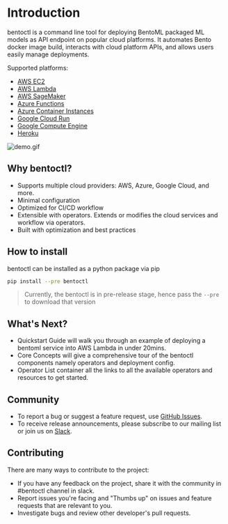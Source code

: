 # Introduction

bentoctl is a command line tool for deploying BentoML packaged ML models as API endpoint on popular cloud platforms. It automates Bento docker image build, interacts with cloud platform APIs, and allows users easily manage deployments.

Supported platforms:

- [AWS EC2](https://github.com/bentoml/aws-ec2-deploy)
- [AWS Lambda](https://github.com/bentoml/aws-lambda-deploy)
- [AWS SageMaker](https://github.com/bentoml/aws-sagemaker-deploy)
- [Azure Functions](https://github.com/bentoml/azure-functions-deploy)
- [Azure Container Instances](https://github.com/bentoml/azure-container-instances-deploy)
- [Google Cloud Run](https://github.com/bentoml/google-cloud-run-deploy)
- [Google Compute Engine](https://github.com/bentoml/google-compute-engine-deploy)
- [Heroku](https://github.com/bentoml/heroku-deploy)

![demo.gif](https://github.com/bentoml/bentoctl/raw/main/demo.gif)

## Why bentoctl?

- Supports multiple cloud providers: AWS, Azure, Google Cloud, and more.
- Minimal configuration
- Optimized for CI/CD workflow
- Extensible with operators. Extends or modifies the cloud services and workflow via operators.
- Built with optimization and best practices

## How to install

bentoctl can be installed as a python package via pip

```bash
pip install --pre bentoctl
```

> Currently, the bentoctl is in pre-release stage, hence pass the `--pre` to download that version

## What's Next?

- Quickstart Guide will walk you through an example of deploying a bentoml service into AWS Lambda in under 20mins.
- Core Concepts will give a comprehensive tour of the bentoctl components namely operators and deployment config.
- Operator List container all the links to all the available operators and resources to get started.

## Community

- To report a bug or suggest a feature request, use [GitHub Issues](https://github.com/bentoml/bentoctl/issues/new/choose).
- To receive release announcements, please subscribe to our mailing list or join us on [Slack](https://join.slack.com/t/bentoml/shared_invite/enQtNjcyMTY3MjE4NTgzLTU3ZDc1MWM5MzQxMWQxMzJiNTc1MTJmMzYzMTYwMjQ0OGEwNDFmZDkzYWQxNzgxYWNhNjAxZjk4MzI4OGY1Yjg).

## Contributing

There are many ways to contribute to the project:

- If you have any feedback on the project, share it with the community in #bentoctl channel in slack.
- Report issues you're facing and "Thumbs up" on issues and feature requests that are relevant to you.
- Investigate bugs and review other developer's pull requests.
